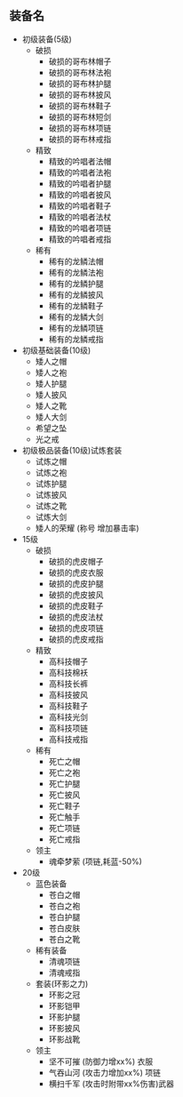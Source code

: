 ## 装备名
- 初级装备(5级)
    - 破损
        - 破损的哥布林帽子
        - 破损的哥布林法袍
        - 破损的哥布林护腿
        - 破损的哥布林披风
        - 破损的哥布林鞋子
        - 破损的哥布林短剑
        - 破损的哥布林项链
        - 破损的哥布林戒指
    - 精致
        - 精致的吟唱者法帽
        - 精致的吟唱者法袍
        - 精致的吟唱者护腿
        - 精致的吟唱者披风
        - 精致的吟唱者鞋子
        - 精致的吟唱者法杖
        - 精致的吟唱者项链
        - 精致的吟唱者戒指
    - 稀有
        - 稀有的龙鳞法帽
        - 稀有的龙鳞法袍
        - 稀有的龙鳞护腿
        - 稀有的龙鳞披风
        - 稀有的龙鳞鞋子
        - 稀有的龙鳞大剑
        - 稀有的龙鳞项链
        - 稀有的龙鳞戒指
- 初级基础装备(10级)
    - 矮人之帽
    - 矮人之袍
    - 矮人护腿
    - 矮人披风
    - 矮人之靴
    - 矮人大剑
    - 希望之坠
    - 光之戒
- 初级极品装备(10级)试炼套装
    - 试炼之帽
    - 试炼之袍
    - 试炼护腿
    - 试炼披风
    - 试炼之靴
    - 试炼大剑
    - 矮人的荣耀 (称号 增加暴击率)
- 15级
    - 破损
        - 破损的虎皮帽子
        - 破损的虎皮衣服
        - 破损的虎皮护腿
        - 破损的虎皮披风
        - 破损的虎皮鞋子
        - 破损的虎皮法杖
        - 破损的虎皮项链
        - 破损的虎皮戒指
    - 精致
        - 高科技帽子
        - 高科技棉袄
        - 高科技长裤
        - 高科技披风
        - 高科技鞋子
        - 高科技光剑
        - 高科技项链
        - 高科技戒指
    - 稀有
        - 死亡之帽
        - 死亡之袍
        - 死亡护腿
        - 死亡披风
        - 死亡鞋子
        - 死亡触手
        - 死亡项链
        - 死亡戒指
    - 领主
        - 魂牵梦萦 (项链,耗蓝-50%)
- 20级
    - 蓝色装备
        - 苍白之帽
        - 苍白之袍
        - 苍白护腿
        - 苍白皮肤
        - 苍白之靴
    - 稀有装备
        - 清魂项链
        - 清魂戒指
    - 套装(环影之力)
        - 环影之冠
        - 环影铠甲
        - 环影护腿
        - 环影披风
        - 环影战靴
    - 领主
        - 坚不可摧 (防御力增xx%) 衣服
        - 气吞山河 (攻击力增加xx%) 项链
        - 横扫千军 (攻击时附带xx%伤害)武器
